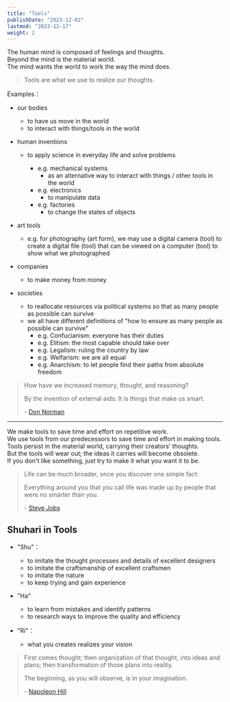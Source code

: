 ```yaml
---
title: "Tools"
publishDate: "2023-12-02"
lastmod: "2023-12-17"
weight: 2
---
```


The human mind is composed of feelings and thoughts.<br/>
Beyond the mind is the material world.<br/>
The mind wants the world to work the way the mind does.<br/>

> Tools are what we use to realize our thoughts.

Examples：

- our bodies

  - to have us move in the world
  - to interact with things/tools in the world

- human inventions

  - to apply science in everyday life and solve problems

    - e.g. mechanical systems
      - as an alternative way to interact with things / other tools in the world
    - e.g. electronics
      - to manipulate data
    - e.g. factories
      - to change the states of objects

- art tools

  - e.g. for photography (art form), we may use a digital camera (tool) to create
    a digital file (tool) that can be viewed on a computer (tool) to show what
    we photographed

- companies

  - to make money from money

- societies

  - to reallocate resources via political systems so that as many people as
    possible can survive
  - we all have different definitions of "how to ensure as many people as possible can survive"
    - e.g. Confucianism: everyone has their duties
    - e.g. Elitism: the most capable should take over
    - e.g. Legalism: ruling the country by law
    - e.g. Welfarism: we are all equal
    - e.g. Anarchism: to let people find their paths from absolute freedom

> How have we increased memory, thought, and reasoning?
>
> By the invention of external aids: It is things that make us smart.
>
> \- [Don Norman](https://www.goodreads.com/quotes/10444097-how-have-we-increased-memory-thought-and-reasoning-by-the)

---

We make tools to save time and effort on repetitive work.<br/>
We use tools from our predecessors to save time and effort in making tools.<br/>
Tools persist in the material world, carrying their creators' thoughts.<br/>
But the tools will wear out; the ideas it carries will become obsolete.<br/>
If you don't like something, just try to make it what you want it to be.<br/>

> Life can be much broader, once you discover one simple fact:
>
> Everything around you that you call life was made up by people that were no
> smarter than you.
>
> \- [Steve Jobs](https://www.goodreads.com/quotes/9737780-steve-jobs-when-you-grow-up-you-tend-to-get)

## Shuhari in Tools

- "Shu"：

  - to imitate the thought processes and details of excellent designers
  - to imitate the craftsmanship of excellent craftsmen
  - to imitate the nature
  - to keep trying and gain experience

- "Ha"

  - to learn from mistakes and identify patterns
  - to research ways to improve the quality and efficiency

- "Ri"：

  - what you creates realizes your vision

> First comes thought; then organization of that thought, into ideas and
> plans; then transformation of those plans into reality.
>
> The beginning, as you will observe, is in your imagination.
>
> \- [Napoleon Hill](https://www.goodreads.com/quotes/458242-first-comes-thought-then-organization-of-that-thought-into-ideas)
